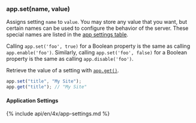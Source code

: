 <h3 id='app.set'>app.set(name, value)</h3>

Assigns setting `name` to `value`. You may store any value that you want,
but certain names can be used to configure the behavior of the server. These
special names are listed in the [app settings table](#app.settings.table).

Calling `app.set('foo', true)` for a Boolean property is the same as calling
`app.enable('foo')`. Similarly, calling `app.set('foo', false)` for a Boolean
property is the same as calling `app.disable('foo')`.

Retrieve the value of a setting with [`app.get()`](#app.get).

```js
app.set("title", "My Site");
app.get("title"); // "My Site"
```

<h4 id='app.settings.table'>Application Settings</h4>

{% include api/en/4x/app-settings.md %}
